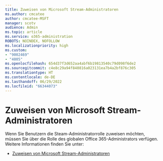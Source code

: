 ```yaml
---
title: Zuweisen von Microsoft Stream-Administratoren
ms.author: cmcatee
author: cmcatee-MSFT
manager: scotv
audience: Admin
ms.topic: article
ms.service: o365-administration
ROBOTS: NOINDEX, NOFOLLOW
ms.localizationpriority: high
ms.custom:
- "9002469"
- "4805"
ms.openlocfilehash: 654d37f3d652aa4abf6b19813540c79d098f6de2
ms.sourcegitcommit: c4e8c29a94f840816a023131ea7b4a2bf876c305
ms.translationtype: HT
ms.contentlocale: de-DE
ms.lasthandoff: 06/29/2022
ms.locfileid: "66344073"
---
```

# <a name="assign-microsoft-stream-admins"></a>Zuweisen von Microsoft Stream-Administratoren

Wenn Sie Benutzern die Steam-Administratorrolle zuweisen möchten, müssen Sie über die Rolle des globalen Office 365-Administrators verfügen. Weitere Informationen finden Sie unter:

- [Zuweisen von Microsoft Stream-Administratoren](https://docs.microsoft.com/stream/assign-administrator-user-role)
